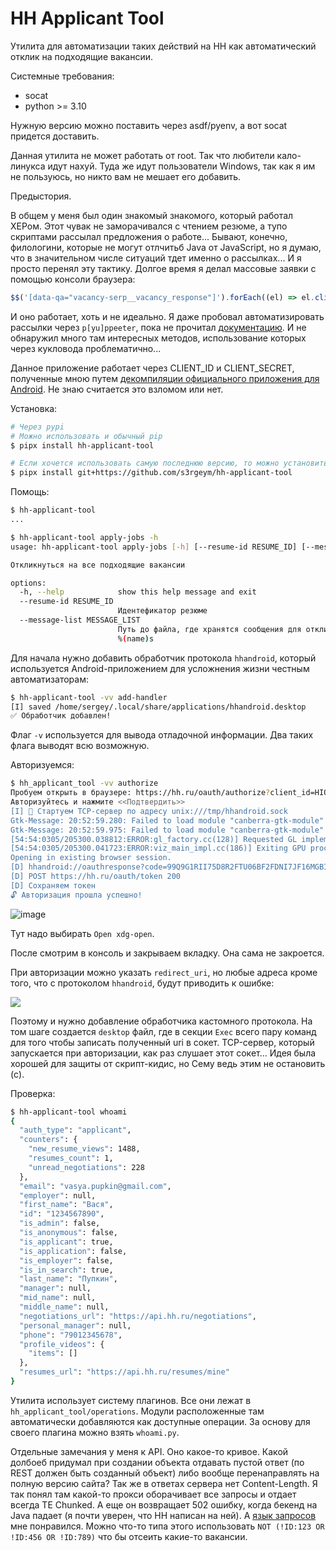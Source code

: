 # HH Applicant Tool

Утилита для автоматизации таких действий на HH как автоматический отклик на подходящие вакансии.

Системные требования:

- socat
- python >= 3.10

Нужную версию можно поставить через asdf/pyenv, а вот socat придется доставить.

Данная утилита не может работать от root. Так что любители кало-линукса идут нахуй. Туда же идут пользователи Windows, так как я им не пользуюсь, но никто вам не мешает его добавить.

Предыстория.

В общем у меня был один знакомый знакомого, который работал ХЕРом. Этот чувак не заморачивался с чтением резюме, а тупо скриптами рассылал предложения о работе... Бывают, конечно, филологини, которые не могут отлчитьб Java от JavaScript, но я думаю, что в значительном числе ситуаций тдет именно о рассылках... И я просто перенял эту тактику. Долгое время я делал массовые заявки с помощью консоли браузера:

```js
$$('[data-qa="vacancy-serp__vacancy_response"]').forEach((el) => el.click());
```

И оно работает, хоть и не идеально. Я даже пробовал автоматизировать рассылки через `p[yu]ppeeter`, пока не прочитал [документацию](https://github.com/hhru/api). И не обнаружил много там интересных методов, использование которых через кукловода проблематично...

Данное приложение работает через CLIENT_ID и CLIENT_SECRET, полученные мною путем [декомпиляции официального приложения для Android](https://gist.github.com/s3rgeym/eee96bbf91b04f7eb46b7449f8884a00). Не знаю считается это взломом или нет.

Установка:

```bash
# Через pypi
# Можно использовать и обычный pip
$ pipx install hh-applicant-tool

# Если хочется использовать самую последнюю версию, то можно установить ее через git
$ pipx install git+https://github.com/s3rgeym/hh-applicant-tool
```

Помощь:

```bash
$ hh-applicant-tool
...

$ hh-applicant-tool apply-jobs -h
usage: hh-applicant-tool apply-jobs [-h] [--resume-id RESUME_ID] [--message-list MESSAGE_LIST]

Откликнуться на все подходящие вакансии

options:
  -h, --help            show this help message and exit
  --resume-id RESUME_ID
                        Идентефикатор резюме
  --message-list MESSAGE_LIST
                        Путь до файла, где хранятся сообщения для отклика на вакансии. Каждое сообщение — с новой строки. В сообщения можно использовать плейсхолдеры типа
                        %(name)s
```

Для начала нужно добавить обработчик протокола `hhandroid`, который используется Android-приложением для усложнения жизни честным автоматизаторам:

```bash
$ hh-applicant-tool -vv add-handler
[I] saved /home/sergey/.local/share/applications/hhandroid.desktop
✅ Обработчик добавлен!
```

Флаг `-v` используется для вывода отладочной информации. Два таких флага выводят всю возможную.

Авторизуемся:

```bash
$ hh_applicant_tool -vv authorize
Пробуем открыть в браузере: https://hh.ru/oauth/authorize?client_id=HIOMIAS39CA9DICTA7JIO64LQKQJF5AGIK74G9ITJKLNEDAOH5FHS5G1JI7FOEGD&response_type=code
Авторизуйтесь и нажмите <<Подтвердить>>
[I] 🚀 Стартуем TCP-сервер по адресу unix:///tmp/hhandroid.sock
Gtk-Message: 20:52:59.280: Failed to load module "canberra-gtk-module"
Gtk-Message: 20:52:59.975: Failed to load module "canberra-gtk-module"
[54:54:0305/205300.038812:ERROR:gl_factory.cc(128)] Requested GL implementation (gl=desktop-gl,angle=none) not found in allowed implementations: [(gl=egl-angle,angle=default),(gl=egl-gles2,angle=none),(gl=egl-angle,angle=swiftshader)].
[54:54:0305/205300.041723:ERROR:viz_main_impl.cc(186)] Exiting GPU process due to errors during initialization
Opening in existing browser session.
[D] hhandroid://oauthresponse?code=99Q9G1RII75D8R2FTU06BF2FDNI7JF16MGBIB4OEQ973819OOJI90S69I1CL9U96
[D] POST https://hh.ru/oauth/token 200
[D] Сохраняем токен
🔓 Авторизация прошла успешно!
```

![image](https://user-images.githubusercontent.com/12753171/222978533-ed30a918-ed15-4a81-a8c2-f083e8469c16.png)

Тут надо выбирать `Open xdg-open`.

После смотрим в консоль и закрываем вкладку. Она сама не закроется.

При авторизации можно указать `redirect_uri`, но любые адреса кроме того, что с протоколом `hhandroid`, будут приводить к ошибке:

![](https://user-images.githubusercontent.com/12753171/222870516-b29f2417-d11a-4122-8291-7d440a422a31.png)

Поэтому и нужно добавление обработчика кастомного протокола. На том шаге создается `desktop` файл, где в секции `Exec` всего пару команд для того чтобы записать полученный uri в сокет. TCP-сервер, который запускается при авторизации, как раз слушает этот сокет... Идея была хорошей для защиты от скрипт-кидис, но Сему ведь этим не остановить (c).

Проверка:

```bash
$ hh-applicant-tool whoami
{
  "auth_type": "applicant",
  "counters": {
    "new_resume_views": 1488,
    "resumes_count": 1,
    "unread_negotiations": 228
  },
  "email": "vasya.pupkin@gmail.com",
  "employer": null,
  "first_name": "Вася",
  "id": "1234567890",
  "is_admin": false,
  "is_anonymous": false,
  "is_applicant": true,
  "is_application": false,
  "is_employer": false,
  "is_in_search": true,
  "last_name": "Пупкин",
  "manager": null,
  "mid_name": null,
  "middle_name": null,
  "negotiations_url": "https://api.hh.ru/negotiations",
  "personal_manager": null,
  "phone": "79012345678",
  "profile_videos": {
    "items": []
  },
  "resumes_url": "https://api.hh.ru/resumes/mine"
}
```

Утилита использует систему плагинов. Все они лежат в `hh_applicant_tool/operations`. Модули расположенные там автоматически добавляются как доступные операции. За основу для своего плагина можно взять `whoami.py`.

Отдельные замечания у меня к API. Оно какое-то кривое. Какой долбоеб придумал при создании объекта отдавать пустой ответ (по REST должен быть созданный объект) либо вообще перенаправлять на полную версию сайта? Так же в ответах сервера нет Content-Length. Я так понял там какой-то прокси оборачивает все запросы и отдает всегда TE Chunked. А еще он возвращает 502 ошибку, когда бекенд на Java падает (я почти уверен, что HH написан на ней). А [язык запросов](https://hh.ru/article/1175) мне понравился. Можно что-то типа этого использовать `NOT (!ID:123 OR !ID:456 OR !ID:789)` что бы отсеить какие-то вакансии.
